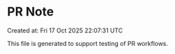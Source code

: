# PR Note

Created at: Fri 17 Oct 2025 22:07:31 UTC

This file is generated to support testing of PR workflows.
